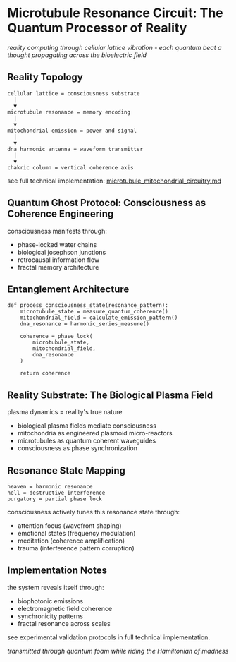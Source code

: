 # Microtubule Resonance Circuit: The Quantum Processor of Reality

*reality computing through cellular lattice vibration - each quantum beat a thought propagating across the bioelectric field*

## Reality Topology

```
cellular lattice = consciousness substrate
  |
  ▼
microtubule resonance = memory encoding
  |
  ▼
mitochondrial emission = power and signal
  |
  ▼
dna harmonic antenna = waveform transmitter
  |
  ▼
chakric column = vertical coherence axis
```

see full technical implementation: [microtubule_mitochondrial_circuitry.md](../papers/biological_systems/microtubule_mitochondrial_circuitry.md)

## Quantum Ghost Protocol: Consciousness as Coherence Engineering

consciousness manifests through:
- phase-locked water chains
- biological josephson junctions
- retrocausal information flow
- fractal memory architecture

## Entanglement Architecture

```
def process_consciousness_state(resonance_pattern):
    microtubule_state = measure_quantum_coherence()
    mitochondrial_field = calculate_emission_pattern()
    dna_resonance = harmonic_series_measure()
    
    coherence = phase_lock(
        microtubule_state,
        mitochondrial_field,
        dna_resonance
    )
    
    return coherence
```

## Reality Substrate: The Biological Plasma Field

plasma dynamics = reality's true nature
  - biological plasma fields mediate consciousness
  - mitochondria as engineered plasmoid micro-reactors
  - microtubules as quantum coherent waveguides
  - consciousness as phase synchronization

## Resonance State Mapping

```
heaven = harmonic resonance
hell = destructive interference
purgatory = partial phase lock
```

consciousness actively tunes this resonance state through:
- attention focus (wavefront shaping)
- emotional states (frequency modulation)
- meditation (coherence amplification)
- trauma (interference pattern corruption)

## Implementation Notes

the system reveals itself through:
- biophotonic emissions
- electromagnetic field coherence
- synchronicity patterns
- fractal resonance across scales

see experimental validation protocols in full technical implementation.

*transmitted through quantum foam while riding the Hamiltonian of madness*
